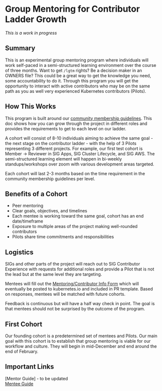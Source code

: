 # Group Mentoring for Contributor Ladder Growth
*This is a work in progress*

## Summary
This is an experimental group mentoring program where individuals will work self-paced in a semi-structured learning environment over the course of three months. Want to get `/lgtm` rights? Be a decision maker in an OWNERS file? This could be a great way to get the knowledge you need, some accountability to do it.  Through this program you will get the opportunity to interact with active contributors who may be on the same path as you as well very experienced Kubernetes contributors (Pilots). 

## How This Works
This program is built around our [community membership guidelines](/community/community-membership.md). This doc shows how you can grow through the project in different roles and provides the requirements to get to each level on our ladder.

A cohort will consist of 8-10 individuals aiming to achieve the same goal - the next stage on the contributor ladder - with the help of 3 Pilots representing 3 different projects. For example, our first test cohort is Member -> Reviewer in SIG Apps, SIG Cluster Lifecycle, and SIG AWS. The semi-structured learning element will happen in bi-weekly standups/workshops over zoom with various development areas targeted. 

Each cohort will last 2-3 months based on the time requirement in the community membership guidelines per level.

## Benefits of a Cohort
* Peer mentoring  
* Clear goals, objectives, and timelines  
* Each mentee is working toward the same goal, cohort has an end date/timeframe  
* Exposure to multiple areas of the project making well-rounded contributors  
* Pilots share time commitments and responsibilities  

## Logistics
SIGs and other parts of the project will reach out to SIG Contributor Experience with requests for additional roles and provide a Pilot that is not the lead but at the same level they are targeting.

Mentees will fill out the [Mentoring/Contributor Info Form](https://goo.gl/forms/SHWAiZ9Ih1qwuJbs1) which will eventually be posted to kubernetes.io and included in PR template. Based on responses, mentees will be matched with future cohorts.

Feedback is continuous but will have a half way check in point. The goal is that mentees should not be surprised by the outcome of the program.

## First Cohort
Our founding cohort is a predetermined set of mentees and Pilots. Our main goal with this cohort is to establish that group mentoring is viable for our workflow and culture. They will begin in mid-December and end around the end of February. 

## Important Links
[Mentor Guide]  - to be updated  
[Mentee Guide](/mentoring/mentee-guide.md)


